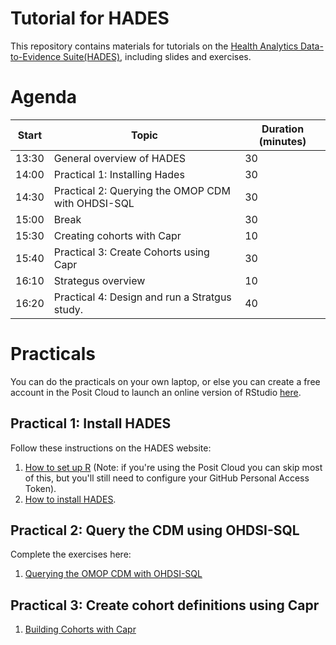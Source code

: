 # Tutorial for HADES

This repository contains materials for tutorials on the [Health Analytics Data-to-Evidence Suite(HADES)](https://ohdsi.github.io/Hades/), including slides and exercises.

# Agenda

| Start | Topic                                                                        | Duration (minutes) |
|-------|------------------------------------------------------------------------------|--------------------|
| 13:30 | General overview of HADES                                                    | 30                 |
| 14:00 | Practical 1: Installing Hades                                                | 30                 |
| 14:30 | Practical 2: Querying the OMOP CDM with OHDSI-SQL                            | 30                 |
| 15:00 | Break                                                                        | 30                 |
| 15:30 | Creating cohorts with Capr                                                   | 10                 |
| 15:40 | Practical 3: Create Cohorts using Capr                                       | 30                 |
| 16:10 | Strategus overview                                                           | 10                 |
| 16:20 | Practical 4: Design and run a Stratgus study.                                | 40                 |

# Practicals

You can do the practicals on your own laptop, or else you can create a free account in the Posit Cloud to launch an online version of RStudio [here](https://posit.cloud/).

## Practical 1: Install HADES

Follow these instructions on the HADES website:

1.  [How to set up R](https://ohdsi.github.io/Hades/rSetup.html) (Note: if you're using the Posit Cloud you can skip most of this, but you'll still need to configure your GitHub Personal Access Token).
2.  [How to install HADES](https://ohdsi.github.io/Hades/installingHades.html).

## Practical 2: Query the CDM using OHDSI-SQL  

Complete the exercises here:

1.  [Querying the OMOP CDM with OHDSI-SQL](https://ohdsi.github.io/Tutorial-Hades/QueryingUsingOhdsiSql.html)

## Practical 3: Create cohort definitions using Capr

1.  [Building Cohorts with Capr](https://ohdsi.github.io/Tutorial-Hades/CaprExercises.html)


